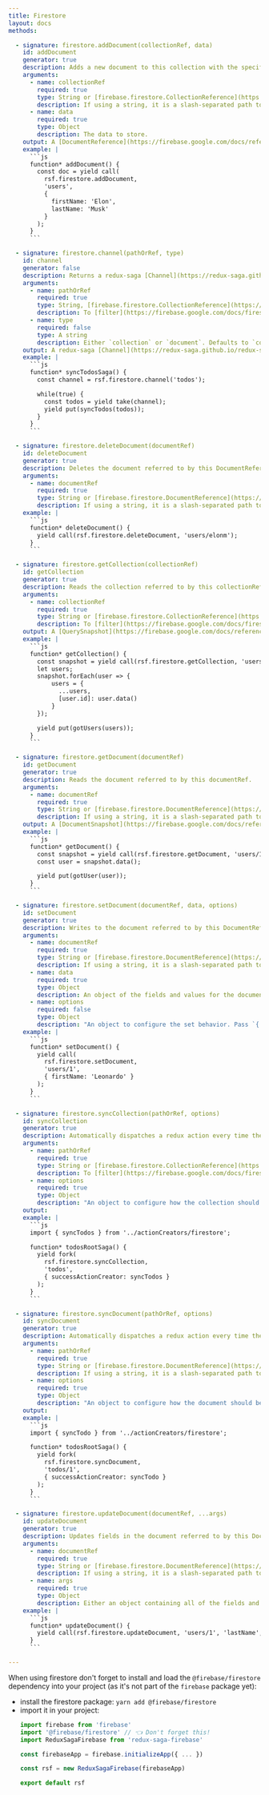 ```yaml
---
title: Firestore
layout: docs
methods:

  - signature: firestore.addDocument(collectionRef, data)
    id: addDocument
    generator: true
    description: Adds a new document to this collection with the specified data, assigning it a document ID automatically.
    arguments:
      - name: collectionRef
        required: true
        type: String or [firebase.firestore.CollectionReference](https://firebase.google.com/docs/reference/js/firebase.firestore.CollectionReference)
        description: If using a string, it is a slash-separated path to a collection.
      - name: data
        required: true
        type: Object
        description: The data to store.
    output: A [DocumentReference](https://firebase.google.com/docs/reference/js/firebase.firestore.DocumentReference)
    example: |
      ```js
      function* addDocument() {
        const doc = yield call(
          rsf.firestore.addDocument,
          'users',
          {
            firstName: 'Elon',
            lastName: 'Musk'
          }
        );
      }
      ```

  - signature: firestore.channel(pathOrRef, type)
    id: channel
    generator: false
    description: Returns a redux-saga [Channel](https://redux-saga.github.io/redux-saga/docs/advanced/Channels.html) which emits every time the data at `pathOrRef` in firestore changes.
    arguments:
      - name: pathOrRef
        required: true
        type: String, [firebase.firestore.CollectionReference](https://firebase.google.com/docs/reference/js/firebase.firestore.CollectionReference), [firebase.firestore.DocumentReference](https://firebase.google.com/docs/reference/js/firebase.firestore.DocumentReference) or [firebase.firestore.Query](https://firebase.google.com/docs/reference/js/firebase.firestore.Query)
        description: To [filter](https://firebase.google.com/docs/firestore/query-data/get-data), [order or limit](https://firebase.google.com/docs/firestore/query-data/order-limit-data) data, pass a [firebase.firestore.Query](https://firebase.google.com/docs/reference/js/firebase.firestore.Query) (eg. `rsf.firestore.channel(colRef.where("capital", "==", true))`). If using a string, it is a slash-separated path to a document or a collection (unfiltered).
      - name: type
        required: false
        type: A string
        description: Either `collection` or `document`. Defaults to `collection`.
    output: A redux-saga [Channel](https://redux-saga.github.io/redux-saga/docs/advanced/Channels.html) which emits every time the data at `pathOrRef` in firestore changes.
    example: |
      ```js
      function* syncTodosSaga() {
        const channel = rsf.firestore.channel('todos');

        while(true) {
          const todos = yield take(channel);
          yield put(syncTodos(todos));
        }
      }
      ```

  - signature: firestore.deleteDocument(documentRef)
    id: deleteDocument
    generator: true
    description: Deletes the document referred to by this DocumentReference.
    arguments:
      - name: documentRef
        required: true
        type: String or [firebase.firestore.DocumentReference](https://firebase.google.com/docs/reference/js/firebase.firestore.DocumentReference).
        description: If using a string, it is a slash-separated path to a document.
    example: |
      ```js
      function* deleteDocument() {
        yield call(rsf.firestore.deleteDocument, 'users/elonm');
      }
      ```

  - signature: firestore.getCollection(collectionRef)
    id: getCollection
    generator: true
    description: Reads the collection referred to by this collectionRef.
    arguments:
      - name: collectionRef
        required: true
        type: String or [firebase.firestore.CollectionReference](https://firebase.google.com/docs/reference/js/firebase.firestore.CollectionReference) or [firebase.firestore.Query](https://firebase.google.com/docs/reference/js/firebase.firestore.Query)
        description: To [filter](https://firebase.google.com/docs/firestore/query-data/get-data), [order or limit](https://firebase.google.com/docs/firestore/query-data/order-limit-data) data, pass a [Query](https://firebase.google.com/docs/reference/js/firebase.firestore.Query) (eg. `yield call(rsf.firestore.getCollection, colRef.where("capital", "==", true))`). If using a string, it is a slash-separated path to a collection (unfiltered).
    output: A [QuerySnapshot](https://firebase.google.com/docs/reference/js/firebase.firestore.QuerySnapshot)
    example: |
      ```js
      function* getCollection() {
        const snapshot = yield call(rsf.firestore.getCollection, 'users');
        let users;
        snapshot.forEach(user => {
            users = {
              ...users,
              [user.id]: user.data()
            }
        });

        yield put(gotUsers(users));
      }
      ```

  - signature: firestore.getDocument(documentRef)
    id: getDocument
    generator: true
    description: Reads the document referred to by this documentRef.
    arguments:
      - name: documentRef
        required: true
        type: String or [firebase.firestore.DocumentReference](https://firebase.google.com/docs/reference/js/firebase.firestore.DocumentReference).
        description: If using a string, it is a slash-separated path to a document.
    output: A [DocumentSnapshot](https://firebase.google.com/docs/reference/js/firebase.firestore.DocumentSnapshot)
    example: |
      ```js
      function* getDocument() {
        const snapshot = yield call(rsf.firestore.getDocument, 'users/1');
        const user = snapshot.data();

        yield put(gotUser(user));
      }
      ```

  - signature: firestore.setDocument(documentRef, data, options)
    id: setDocument
    generator: true
    description: Writes to the document referred to by this DocumentReference. If the document does not exist yet, it will be created. If you pass options, the provided data can be merged into the existing document.
    arguments:
      - name: documentRef
        required: true
        type: String or [firebase.firestore.DocumentReference](https://firebase.google.com/docs/reference/js/firebase.firestore.DocumentReference).
        description: If using a string, it is a slash-separated path to a document.
      - name: data
        required: true
        type: Object
        description: An object of the fields and values for the document.
      - name: options
        required: false
        type: Object
        description: "An object to configure the set behavior. Pass `{ merge: true }` to only replace the values specified in the data argument. Fields omitted will remain untouched."
    example: |
      ```js
      function* setDocument() {
        yield call(
          rsf.firestore.setDocument,
          'users/1',
          { firstName: 'Leonardo' }
        );
      }
      ```

  - signature: firestore.syncCollection(pathOrRef, options)
    id: syncCollection
    generator: true
    description: Automatically dispatches a redux action every time the collection at `pathOrRef` changes.
    arguments:
      - name: pathOrRef
        required: true
        type: String or [firebase.firestore.CollectionReference](https://firebase.google.com/docs/reference/js/firebase.firestore.CollectionReference) or [firebase.firestore.Query](https://firebase.google.com/docs/reference/js/firebase.firestore.Query)
        description: To [filter](https://firebase.google.com/docs/firestore/query-data/get-data), [order or limit](https://firebase.google.com/docs/firestore/query-data/order-limit-data) data, pass a [Query](https://firebase.google.com/docs/reference/js/firebase.firestore.Query) (eg. `yield call(rsf.firestore.syncCollection, colRef.where("capital", "==", true), ...)`). If using a string, it is a slash-separated path to a collection (unfiltered).
      - name: options
        required: true
        type: Object
        description: "An object to configure how the collection should be synchronised. It must contain at least the `successActionCreator` which must take either a [DocumentSnapshot](https://firebase.google.com/docs/reference/js/firebase.firestore.DocumentSnapshot) or a [QuerySnapshot](https://firebase.google.com/docs/reference/js/firebase.firestore.QuerySnapshot) as argument. The other possible options are `failureActionCreator` which is called on channel errors and `transform` which is an optional transformer function to be applied to the value before it's passed to the action creator. Default to the identity function (`x => x`)."
    output:
    example: |
      ```js
      import { syncTodos } from '../actionCreators/firestore';

      function* todosRootSaga() {
        yield fork(
          rsf.firestore.syncCollection,
          'todos',
          { successActionCreator: syncTodos }
        );
      }
      ```

  - signature: firestore.syncDocument(pathOrRef, options)
    id: syncDocument
    generator: true
    description: Automatically dispatches a redux action every time the document at `pathOrRef` changes.
    arguments:
      - name: pathOrRef
        required: true
        type: String or [firebase.firestore.DocumentReference](https://firebase.google.com/docs/reference/js/firebase.firestore.DocumentReference)
        description: If using a string, it is a slash-separated path to a document.
      - name: options
        required: true
        type: Object
        description: "An object to configure how the document should be synchronised. It must contain at least the `successActionCreator` which must take either a [DocumentSnapshot](https://firebase.google.com/docs/reference/js/firebase.firestore.DocumentSnapshot) or a [QuerySnapshot](https://firebase.google.com/docs/reference/js/firebase.firestore.QuerySnapshot) as argument. The other possible options are `failureActionCreator` which is called on channel errors and `transform` which is an optional transformer function to be applied to the value before it's passed to the action creator. Default to the identity function (`x => x`)."
    output:
    example: |
      ```js
      import { syncTodo } from '../actionCreators/firestore';

      function* todosRootSaga() {
        yield fork(
          rsf.firestore.syncDocument,
          'todos/1',
          { successActionCreator: syncTodo }
        );
      }
      ```

  - signature: firestore.updateDocument(documentRef, ...args)
    id: updateDocument
    generator: true
    description: Updates fields in the document referred to by this DocumentReference. The update will fail if applied to a document that does not exist.
    arguments:
      - name: documentRef
        required: true
        type: String or [firebase.firestore.DocumentReference](https://firebase.google.com/docs/reference/js/firebase.firestore.DocumentReference)
        description: If using a string, it is a slash-separated path to a document.
      - name: args
        required: true
        type: Object
        description: Either an object containing all of the fields and values to update, or a series of arguments alternating between fields (as string or firebase.firestore.FieldPath objects) and values.
    example: |
      ```js
      function* updateDocument() {
        yield call(rsf.firestore.updateDocument, 'users/1', 'lastName', 'Da Vinci');
      }
      ```

---
```


When using firestore don't forget to install and load the `@firebase/firestore` dependency into your project (as it's not part of the `firebase` package yet):

- install the firestore package: `yarn add @firebase/firestore`
- import it in your project:
  ```js
  import firebase from 'firebase'
  import '@firebase/firestore' // 👈 Don't forget this!
  import ReduxSagaFirebase from 'redux-saga-firebase'

  const firebaseApp = firebase.initializeApp({ ... })

  const rsf = new ReduxSagaFirebase(firebaseApp)

  export default rsf
  ```
